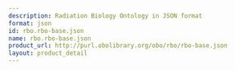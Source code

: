 ```yaml
---
description: Radiation Biology Ontology in JSON format
format: json
id: rbo.rbo-base.json
name: rbo.rbo-base.json
product_url: http://purl.obolibrary.org/obo/rbo/rbo-base.json
layout: product_detail
---
```

